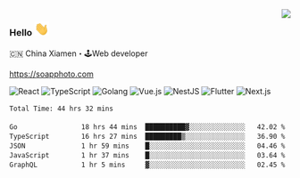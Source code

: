 <img align="right" src="https://github-readme-stats.vercel.app/api?username=yiiu&show_icons=false&bg_color=30,e96443,904e95&title_color=fff&text_color=fff" />

### Hello <img src="https://raw.githubusercontent.com/ABSphreak/ABSphreak/master/gifs/Hi.gif" width="26px" />
 
🇨🇳 China Xiamen・🕹Web developer

https://soapphoto.com

<p align="left"><img src="https://cdn.svgporn.com/logos/react.svg" alt="React" width="32" height="32"/> <img src="https://cdn.svgporn.com/logos/typescript-icon.svg" alt="TypeScript" width="32" height="32"/> <img src="https://cdn.svgporn.com/logos/gopher.svg" alt="Golang" width="32" height="32"/> <img src="https://cdn.svgporn.com/logos/vue.svg" alt="Vue.js" width="32" height="32"/> <img src="https://cdn.svgporn.com/logos/nestjs.svg" alt="NestJS" width="32" height="32"/> <img src="https://cdn.svgporn.com/logos/flutter.svg" alt="Flutter" width="32" height="32"/> <img src="https://cdn.svgporn.com/logos/nextjs-icon.svg" alt="Next.js" width="32" height="32"/></p>


<!--START_SECTION:waka-->

```txt
Total Time: 44 hrs 32 mins

Go                18 hrs 44 mins  ██████████▓░░░░░░░░░░░░░░   42.02 %
TypeScript        16 hrs 27 mins  █████████▒░░░░░░░░░░░░░░░   36.90 %
JSON              1 hr 59 mins    █░░░░░░░░░░░░░░░░░░░░░░░░   04.46 %
JavaScript        1 hr 37 mins    █░░░░░░░░░░░░░░░░░░░░░░░░   03.64 %
GraphQL           1 hr 5 mins     ▓░░░░░░░░░░░░░░░░░░░░░░░░   02.45 %
```

<!--END_SECTION:waka-->
